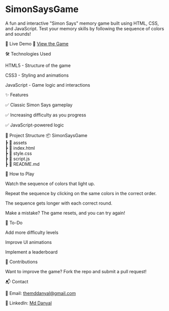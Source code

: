 # SimonSaysGame
A fun and interactive "Simon Says" memory game built using HTML, CSS, and JavaScript. Test your memory skills by following the sequence of colors and sounds!

🚀 Live Demo 
🔗 [View the Game](https://md-danyal.github.io/SimonSaysGame/)


🛠️ Technologies Used

HTML5 - Structure of the game

CSS3 - Styling and animations

JavaScript - Game logic and interactions


✨ Features

✅ Classic Simon Says gameplay

✅ Increasing difficulty as you progress

✅ JavaScript-powered logic


📂 Project Structure
📦 SimonSaysGame  
 ┣ 📂 assets  
 ┣ 📜 index.html  
 ┣ 📜 style.css  
 ┣ 📜 script.js  
 ┣ 📜 README.md  

🎯 How to Play

Watch the sequence of colors that light up.

Repeat the sequence by clicking on the same colors in the correct order.

The sequence gets longer with each correct round.

Make a mistake? The game resets, and you can try again!


📝 To-Do

Add more difficulty levels

Improve UI animations

Implement a leaderboard


🤝 Contributions

Want to improve the game? Fork the repo and submit a pull request!

📬 Contact

📧 Email: themddanyal@gmail.com

🔗 LinkedIn: [Md Danyal](https://in.linkedin.com/in/md-danyal-27996a1a0?trk=people-guest_people_search-card)
